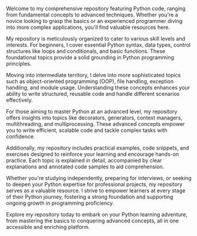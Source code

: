 Welcome to my comprehensive repository featuring Python code, ranging from fundamental concepts to advanced techniques. Whether you're a novice looking to grasp the basics or an experienced programmer diving into more complex applications, you'll find valuable resources here.

My repository is meticulously organized to cater to various skill levels and interests. For beginners, I cover essential Python syntax, data types, control structures like loops and conditionals, and basic functions. These foundational topics provide a solid grounding in Python programming principles.

Moving into intermediate territory, I delve into more sophisticated topics such as object-oriented programming (OOP), file handling, exception handling, and module usage. Understanding these concepts enhances your ability to write structured, reusable code and handle different scenarios effectively.

For those aiming to master Python at an advanced level, my repository offers insights into topics like decorators, generators, context managers, multithreading, and multiprocessing. These advanced concepts empower you to write efficient, scalable code and tackle complex tasks with confidence.

Additionally, my repository includes practical examples, code snippets, and exercises designed to reinforce your learning and encourage hands-on practice. Each topic is explained in detail, accompanied by clear explanations and annotated code samples to aid comprehension.

Whether you're studying independently, preparing for interviews, or seeking to deepen your Python expertise for professional projects, my repository serves as a valuable resource. I strive to empower learners at every stage of their Python journey, fostering a strong foundation and supporting ongoing growth in programming proficiency.

Explore my repository today to embark on your Python learning adventure, from mastering the basics to conquering advanced concepts, all in one accessible and enriching platform.

